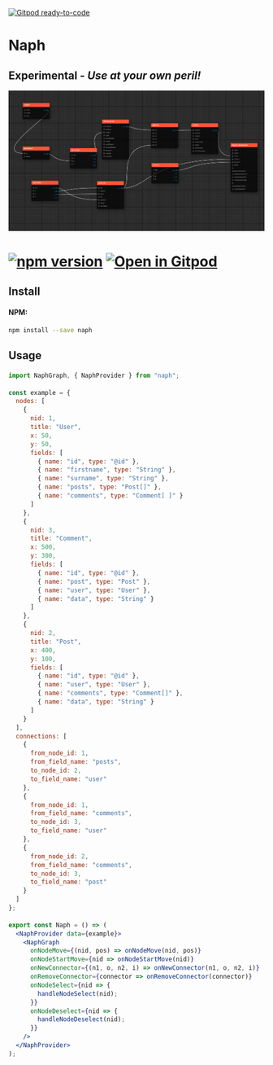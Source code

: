 [![Gitpod ready-to-code](https://img.shields.io/badge/Gitpod-ready--to--code-blue?logo=gitpod)](https://gitpod.io/#https://github.com/williamluke4/Naph)

# Naph

## Experimental - _Use at your own peril!_

<p align="center">
  <img src="./Naph.png"/>
</p>

[![npm version](https://badge.fury.io/js/naph.svg)](https://badge.fury.io/js/naph)
[![Open in Gitpod](https://gitpod.io/button/open-in-gitpod.svg)](https://gitpod.io/#https://github.com/williamluke4/Naph)
=======


## Install

#### NPM:

```sh
npm install --save naph
```

## Usage

```jsx
import NaphGraph, { NaphProvider } from "naph";

const example = {
  nodes: [
    {
      nid: 1,
      title: "User",
      x: 50,
      y: 50,
      fields: [
        { name: "id", type: "@id" },
        { name: "firstname", type: "String" },
        { name: "surname", type: "String" },
        { name: "posts", type: "Post[]" },
        { name: "comments", type: "Comment[ ]" }
      ]
    },
    {
      nid: 3,
      title: "Comment",
      x: 500,
      y: 300,
      fields: [
        { name: "id", type: "@id" },
        { name: "post", type: "Post" },
        { name: "user", type: "User" },
        { name: "data", type: "String" }
      ]
    },
    {
      nid: 2,
      title: "Post",
      x: 400,
      y: 100,
      fields: [
        { name: "id", type: "@id" },
        { name: "user", type: "User" },
        { name: "comments", type: "Comment[]" },
        { name: "data", type: "String" }
      ]
    }
  ],
  connections: [
    {
      from_node_id: 1,
      from_field_name: "posts",
      to_node_id: 2,
      to_field_name: "user"
    },
    {
      from_node_id: 1,
      from_field_name: "comments",
      to_node_id: 3,
      to_field_name: "user"
    },
    {
      from_node_id: 2,
      from_field_name: "comments",
      to_node_id: 3,
      to_field_name: "post"
    }
  ]
};

export const Naph = () => (
  <NaphProvider data={example}>
    <NaphGraph
      onNodeMove={(nid, pos) => onNodeMove(nid, pos)}
      onNodeStartMove={nid => onNodeStartMove(nid)}
      onNewConnector={(n1, o, n2, i) => onNewConnector(n1, o, n2, i)}
      onRemoveConnector={connector => onRemoveConnector(connector)}
      onNodeSelect={nid => {
        handleNodeSelect(nid);
      }}
      onNodeDeselect={nid => {
        handleNodeDeselect(nid);
      }}
    />
  </NaphProvider>
);
```
